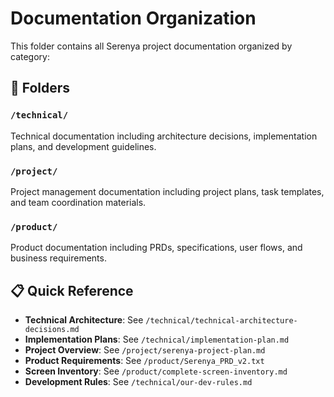 # Documentation Organization

This folder contains all Serenya project documentation organized by category:

## 📁 Folders

### `/technical/`
Technical documentation including architecture decisions, implementation plans, and development guidelines.

### `/project/`
Project management documentation including project plans, task templates, and team coordination materials.

### `/product/`
Product documentation including PRDs, specifications, user flows, and business requirements.

## 📋 Quick Reference

- **Technical Architecture**: See `/technical/technical-architecture-decisions.md`
- **Implementation Plans**: See `/technical/implementation-plan.md`
- **Project Overview**: See `/project/serenya-project-plan.md`
- **Product Requirements**: See `/product/Serenya_PRD_v2.txt`
- **Screen Inventory**: See `/product/complete-screen-inventory.md`
- **Development Rules**: See `/technical/our-dev-rules.md`